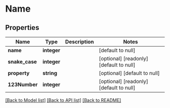 # Name

## Properties
Name | Type | Description | Notes
------------ | ------------- | ------------- | -------------
**name** | **integer** |  | [default to null]
**snake_case** | **integer** |  | [optional] [readonly] [default to null]
**property** | **string** |  | [optional] [default to null]
**123Number** | **integer** |  | [optional] [readonly] [default to null]

[[Back to Model list]](../README.md#documentation-for-models) [[Back to API list]](../README.md#documentation-for-api-endpoints) [[Back to README]](../README.md)


